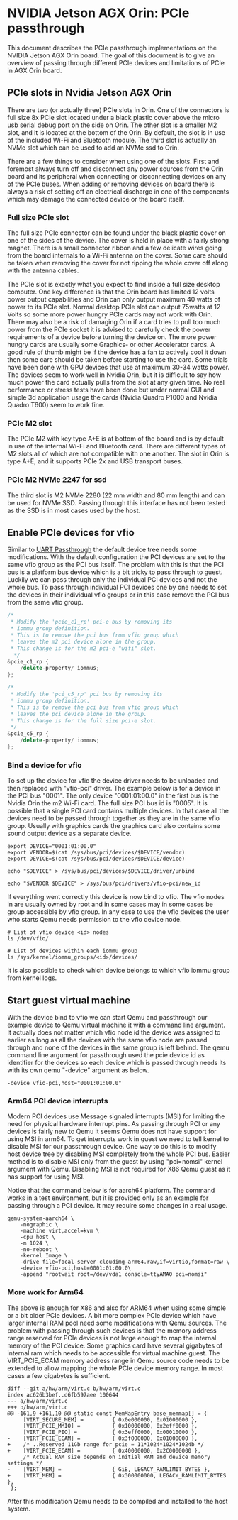  <!--
    Copyright 2022-2023 TII (SSRC) and the Ghaf contributors
    SPDX-License-Identifier: CC-BY-SA-4.0
-->

# NVIDIA Jetson AGX Orin: PCIe passthrough

This document describes the PCIe passthrough implementations on the NVIDIA
 Jetson AGX Orin board. The goal of this document is to give an overview
 of passing through different PCIe devices and limitations of PCIe in AGX
 Orin board.

##  PCIe slots in Nvidia Jetson AGX Orin

There are two (or actually three) PCIe slots in Orin. One of the connectors
is full size 8x PCIe slot located under a black plastic cover above the micro
usb serial debug port on the side on Orin. The other slot is a smaller M2
slot, and it is located at the bottom of the Orin. By default, the slot is in
use of the included Wi-Fi and Bluetooth module. The third slot is actually an NVMe
slot which can be used to add an NVMe ssd to Orin.

There are a few things to consider when using one of the slots. First and
foremost always turn off and disconnect any power sources from the Orin
board and its peripheral when connecting or disconnecting devices on any of
the PCIe buses. When adding or removing devices on board there is always a
risk of setting off an electrical discharge in one of the components which may
damage the connected device or the board itself.

### Full size PCIe slot

The full size PCIe connector can be found under the black plastic cover on one
of the sides of the device. The cover is held in place with a fairly strong
magnet. There is a small connector ribbon and a few delicate wires going from
the board internals to a Wi-Fi antenna on the cover. Some care should be taken
when removing the cover for not ripping the whole cover off along with the
antenna cables.

The PCIe slot is exactly what you expect to find inside a full size desktop
computer. One key difference is that the Orin board has limited 12 volts power
output capabilities and Orin can only output maximum 40 watts of power to its
PCIe slot. Normal desktop PCIe slot can output 75watts at 12 Volts so some
more power hungry PCIe cards may not work with Orin. There may also be a risk
of damaging Orin if a card tries to pull too much power from the PCIe socket
it is advised to carefully check the power requirements of a device before
turning the device on. The more power hungry cards are usually some Graphics-
or other Accelerator cards. A good rule of thumb might be if the device has
a fan to actively cool it down then some care should be taken before starting
to use the card. Some trials have been done with GPU devices that use at
maximum 30-34 watts power. The devices seem to work well in Nvidia Orin, but it
is difficult to say how much power the card actually pulls from the slot at
any given time. No real performance or stress tests have been done but under
normal GUI and simple 3d application usage the cards (Nvidia Quadro P1000 and
Nvidia Quadro T600) seem to work fine.

### PCIe M2 slot

The PCIe M2 with key type A+E is at bottom of the board and is by default in
use of the internal Wi-Fi and Bluetooth card. There are different types of M2
slots all of which are not compatible with one another. The slot in Orin is
type A+E, and it supports PCIe 2x and USB transport buses.

### PCIe M2 NVMe 2247 for ssd

The third slot is M2 NVMe 2280 (22 mm width and 80 mm length) and can be used
for NVMe SSD. Passing through this interface has not been tested as the SSD is
in most cases used by the host.

## Enable PCIe devices for vfio

Similar to [UART Passthrough](nvidia_agx_pt_uart.md) the default device tree
needs some modifications. With the default configuration the PCI devices are
set to the same vfio group as the PCI bus itself. The problem with this is
that the PCI bus is a platform bus device which is a bit tricky to pass
through to guest. Luckily we can pass through only the individual PCI devices
and not the whole bus. To pass through individual PCI devices one by one needs
to set the devices in their individual vfio groups or in this case remove the
PCI bus from the same vfio group.

```cpp
/*
 * Modify the 'pcie_c1_rp' pci-e bus by removing its
 * iommu group definition.
 * This is to remove the pci bus from vfio group which
 * leaves the m2 pci device alone in the group.
 * This change is for the m2 pci-e "wifi" slot.
  */
&pcie_c1_rp {
    /delete-property/ iommus;
};

/*
 * Modify the 'pci_c5_rp' pci bus by removing its
 * iommu group definition.
 * This is to remove the pci bus from vfio group which
 * leaves the pci device alone in the group.
 * This change is for the full size pci-e slot.
 */
&pcie_c5_rp {
    /delete-property/ iommus;
};
```

### Bind a device for vfio

To set up the device for vfio the device driver needs to be unloaded and then
replaced with "vfio-pci" driver. The example below is for a device in the PCI
bus "0001". The only device "0001:01:00.0" in the first bus is the Nvidia Orin
the m2 Wi-Fi card. The full size PCI bus id is "0005". It is possible that
a single PCI card contains multiple devices. In that case all the devices
need to be passed through together as they are in the same vfio group. Usually
with graphics cards the graphics card also contains some sound output device
as a separate device.

```
export DEVICE="0001:01:00.0"
export VENDOR=$(cat /sys/bus/pci/devices/$DEVICE/vendor)
export DEVICE=$(cat /sys/bus/pci/devices/$DEVICE/device)

echo "$DEVICE" > /sys/bus/pci/devices/$DEVICE/driver/unbind

echo "$VENDOR $DEVICE" > /sys/bus/pci/drivers/vfio-pci/new_id
```

If everything went correctly this device is now bind to vfio. The vfio nodes
in are usually owned by root and in some cases may in some cases be group
accessible by vfio group. In any case to use the vfio devices the user
who starts Qemu needs permission to the vfio device node.
```
# List of vfio device <id> nodes
ls /dev/vfio/

# List of devices within each iommu group
ls /sys/kernel/iommu_groups/<id>/devices/
```

It is also possible to check which device belongs to which vfio iommu group
from kernel logs.

## Start guest virtual machine

With the device bind to vfio we can start Qemu and passthrough our example
device to Qemu virtual machine it with a command line argument. It actually does not matter
which vfio node id the device was assigned to earlier as long as all the
devices with the same vfio node are passed through and none of the devices
in the same group is left behind. The qemu command line argument for
passthrough used the pcie device id as identifier for the devices so each
device which is passed through needs its with its own qemu "-device" argument
as below.
```
-device vfio-pci,host="0001:01:00.0"
```

### Arm64 PCI device interrupts
Modern PCI devices use Message signaled interrupts (MSI) for limiting the need
for physical hardware interrupt pins. As passing through PCI or any devices is
fairly new to Qemu it seems Qemu does not have support for using MSI in arm64.
To get interrupts work in guest we need to tell kernel to disable MSI for our
passthrough device. One way to do this is to modify host device tree by
disabling MSI completely from the whole PCI bus. Easier method is to disable
MSI only from the guest by using "pci=nomsi" kernel argument with Qemu.
Disabling MSI is not required for X86 Qemu guest as it has support for
using MSI.

Notice that the command below is for aarch64 platform. The command works in a
test environment, but it is provided only as an example for passing through
a PCI device. It may require some changes in a real usage.

```
qemu-system-aarch64 \
    -nographic \
    -machine virt,accel=kvm \
    -cpu host \
    -m 1024 \
    -no-reboot \
    -kernel Image \
    -drive file=focal-server-cloudimg-arm64.raw,if=virtio,format=raw \
    -device vfio-pci,host=0001:01:00.0\
    -append "rootwait root=/dev/vda1 console=ttyAMA0 pci=nomsi"
```

### More work for Arm64 ###
The above is enough for X86 and also for ARM64 when using some simple or a bit
older PCIe devices. A bit more complex PCIe device which have larger internal
RAM pool need some modifications with Qemu sources. The problem with passing
through such devices is that the memory address range reserved for PCIe
devices is not large enough to map the internal memory of the PCI device. Some
graphics card have several gigabytes of internal ram which needs to be
accessible for virtual machine guest. The VIRT_PCIE_ECAM memory address range
in Qemu source code needs to be extended to allow mapping the whole PCIe device
memory range. In most cases a few gigabytes is sufficient.

```
diff --git a/hw/arm/virt.c b/hw/arm/virt.c
index ac626b3bef..d6fb597aee 100644
--- a/hw/arm/virt.c
+++ b/hw/arm/virt.c
@@ -161,9 +161,10 @@ static const MemMapEntry base_memmap[] = {
     [VIRT_SECURE_MEM] =         { 0x0e000000, 0x01000000 },
     [VIRT_PCIE_MMIO] =          { 0x10000000, 0x2eff0000 },
     [VIRT_PCIE_PIO] =           { 0x3eff0000, 0x00010000 },
-    [VIRT_PCIE_ECAM] =          { 0x3f000000, 0x01000000 },
+    /* ..Reserved 11Gb range for pcie = 11*1024*1024*1024b */
+    [VIRT_PCIE_ECAM] =          { 0x40000000, 0x2C0000000 },
     /* Actual RAM size depends on initial RAM and device memory settings */
-    [VIRT_MEM] =                { GiB, LEGACY_RAMLIMIT_BYTES },
+    [VIRT_MEM] =                { 0x300000000, LEGACY_RAMLIMIT_BYTES },
 };

```

After this modification Qemu needs to be compiled and installed to the host system.